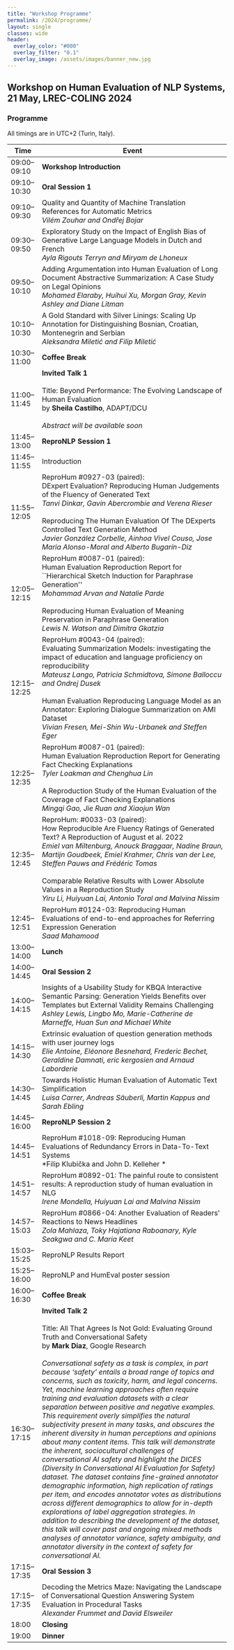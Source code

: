 ```yaml
---
title: "Workshop Programme"
permalink: /2024/programme/
layout: single
classes: wide
header:
  overlay_color: "#000"
  overlay_filter: "0.1"
  overlay_image: /assets/images/banner_new.jpg
---
```


## Workshop on Human Evaluation of NLP Systems, 21 May, LREC-COLING 2024

### Programme
All timings are in UTC+2 (Turin, Italy).

| Time                     | Event                    |
| ------------------------ | ------------------------------------ |
| 09:00–09:10 | **Workshop Introduction** |
| 09:10–10:30 | **Oral Session 1** |
| 09:10–09:30 | Quality and Quantity of Machine Translation References for Automatic Metrics <br> *Vilém Zouhar and Ondřej Bojar*    |
| 09:30–09:50 | Exploratory Study on the Impact of English Bias of Generative Large Language Models in Dutch and French <br> *Ayla Rigouts Terryn and Miryam de Lhoneux*    |
| 09:50–10:10 | Adding Argumentation into Human Evaluation of Long Document Abstractive Summarization: A Case Study on Legal Opinions <br> *Mohamed Elaraby, Huihui Xu, Morgan Gray, Kevin Ashley and Diane Litman*    |
| 10:10–10:30 | A Gold Standard with Silver Linings: Scaling Up Annotation for Distinguishing Bosnian, Croatian, Montenegrin and Serbian <br> *Aleksandra Miletić and Filip Miletić*    |
| 10:30–11:00 | **Coffee Break** |
| 11:00–11:45 | **Invited Talk 1**<br> <br> Title: Beyond Performance: The Evolving Landscape of Human Evaluation<br>by **Sheila Castilho**, ADAPT/DCU<br> <br> <em>Abstract will be available soon</em><br> |
| 11:45–13:00 | **ReproNLP Session 1** |
| 11:45–11:55 | Introduction |
| 11:55–12:05 | ReproHum #0927-03 (paired):<br>DExpert Evaluation? Reproducing Human Judgements of the Fluency of Generated Text<br>*Tanvi Dinkar, Gavin Abercrombie and Verena Rieser*<br><br>Reproducing The Human Evaluation Of The DExperts Controlled Text Generation Method<br>*Javier González Corbelle, Ainhoa Vivel Couso, Jose Maria Alonso-Moral and Alberto Bugarín-Diz*   |
| 12:05–12:15 | ReproHum #0087-01 (paired):<br>Human Evaluation Reproduction Report for ``Hierarchical Sketch Induction for Paraphrase Generation''<br>*Mohammad Arvan and Natalie Parde*<br><br>Reproducing Human Evaluation of Meaning Preservation in Paraphrase Generation<br>*Lewis N. Watson and Dimitra Gkatzia*   |
| 12:15–12:25 | ReproHum #0043-04 (paired):<br>Evaluating Summarization Models: investigating the impact of education and language proficiency on reproducibility<br>*Mateusz Lango, Patricia Schmidtova, Simone Balloccu and Ondrej Dusek*<br><br>Human Evaluation Reproducing Language Model as an Annotator: Exploring Dialogue Summarization on AMI Dataset<br>*Vivian Fresen, Mei-Shin Wu-Urbanek and Steffen Eger*   |
| 12:25–12:35 | ReproHum #0087-01 (paired):<br>Human Evaluation Reproduction Report for Generating Fact Checking Explanations<br>*Tyler Loakman and Chenghua Lin*<br><br>A Reproduction Study of the Human Evaluation of the Coverage of Fact Checking Explanations<br>*Mingqi Gao, Jie Ruan and Xiaojun Wan*   |
| 12:35–12:45 | ReproHum: #0033-03 (paired):<br>How Reproducible Are Fluency Ratings of Generated Text? A Reproduction of August et al. 2022<br>*Emiel van Miltenburg, Anouck Braggaar, Nadine Braun, Martijn Goudbeek, Emiel Krahmer, Chris van der Lee, Steffen Pauws and Frédéric Tomas*<br><br>Comparable Relative Results with Lower Absolute Values in a Reproduction Study<br>*Yiru Li, Huiyuan Lai, Antonio Toral and Malvina Nissim*   |
| 12:45–12:51 | ReproHum #0124-03: Reproducing Human Evaluations of end-to-end approaches for Referring Expression Generation  <br> *Saad Mahamood*    | 
| 13:00–14:00 | **Lunch** |
| 14:00–14:45 | **Oral Session 2** |
| 14:00–14:15 | Insights of a Usability Study for KBQA Interactive Semantic Parsing: Generation Yields Benefits over Templates but External Validity Remains Challenging <br> *Ashley Lewis, Lingbo Mo, Marie-Catherine de Marneffe, Huan Sun and Michael White*    |
| 14:15–14:30 | Extrinsic evaluation of question generation methods with user journey logs <br> *Elie Antoine, Eléonore Besnehard, Frederic Bechet, Geraldine Damnati, eric kergosien and Arnaud Laborderie*    |
| 14:30–14:45 | Towards Holistic Human Evaluation of Automatic Text Simplification <br> *Luisa Carrer, Andreas Säuberli, Martin Kappus and Sarah Ebling*    |
| 14:45–16:00 | **ReproNLP Session 2** |
| 14:45–14:51 | ReproHum #1018-09: Reproducing Human Evaluations of Redundancy Errors in Data-To-Text Systems <br> *Filip Klubička and John D. Kelleher *    |
| 14:51–14:57 | ReproHum #0892-01: The painful route to consistent results: A reproduction study of human evaluation in NLG <br> *Irene Mondella, Huiyuan Lai and Malvina Nissim*    |
| 14:57–15:03 | ReproHum #0866-04: Another Evaluation of Readers' Reactions to News Headlines <br> *Zola Mahlaza, Toky Hajatiana Raboanary, Kyle Seakgwa and C. Maria Keet*    |
| 15:03–15:25 | ReproNLP Results Report |
| 15:25–16:00 | ReproNLP and HumEval poster session |
| 16:00–16:30 | **Coffee Break** |
| 16:30–17:15 | **Invited Talk 2**<br> <br> Title: All That Agrees Is Not Gold: Evaluating Ground Truth and Conversational Safety <br>by **Mark Diaz**, Google Research<be><br> <br> <em>Conversational safety as a task is complex, in part because ‘safety’ entails a broad range of topics and concerns, such as toxicity, harm, and legal concerns. Yet, machine learning approaches often require training and evaluation datasets with a clear separation between positive and negative examples. This requirement overly simplifies the natural subjectivity present in many tasks, and obscures the inherent diversity in human perceptions and opinions about many content items. This talk will demonstrate the inherent, sociocultural challenges of conversational AI safety and highlight the DICES (Diversity In Conversational AI Evaluation for Safety) dataset. The dataset contains fine-grained annotator demographic information, high replication of ratings per item, and encodes annotator votes as distributions across different demographics to allow for in-depth explorations of label aggregation strategies. In addition to describing the development of the dataset, this talk will cover past and ongoing mixed methods analyses of annotator variance, safety ambiguity, and annotator diversity in the context of safety for conversational AI.</em><br> 
| 17:15–17:35 | **Oral Session 3** |
| 17:15–17:35 | Decoding the Metrics Maze: Navigating the Landscape of Conversational Question Answering System Evaluation in Procedural Tasks <br> *Alexander Frummet and David Elsweiler*    ||
| 18:00 | **Closing** |
| 19:00 | **Dinner** |
